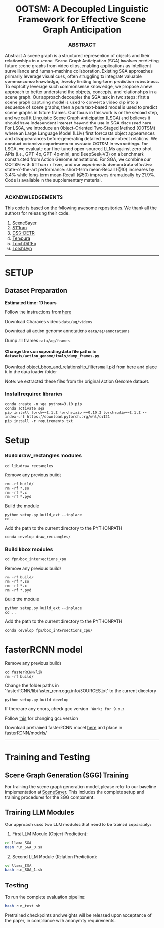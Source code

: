 
<h1 align=center>
  OOTSM: A Decoupled Linguistic Framework for Effective Scene Graph Anticipation
</h1>

<h3 align=center>
  ABSTRACT
</h3>

Abstract A scene graph is a structured represention of objects and their relationships in a scene. Scene Graph Anticipation (SGA) involves predicting future scene graphs from video clips, enabling applications as intelligent surveillance and human-machine collaboration. Existing SGA approaches primarily leverage visual cues, often struggling to integrate valuable commonsense knowledge, thereby limiting long-term prediction robustness. To explicitly leverage such commonsense knowledge, we propose a new approach to better understand the objects, concepts, and relationships in a scene graph. Our approach decouples the SGA task in two steps: first a scene graph capturing model is used to convert a video clip into a sequence of scene graphs, then a pure text-based model is used to predict scene graphs in future frames. Our focus in this work is on the second step, and we call it Linguistic Scene Graph Anticipation (LSGA) and believes it should have independent interest beyond the use in SGA discussed here. For LSGA, we introduce an Object-Oriented Two-Staged Method (OOTSM) where an Large Language Model (LLM) first forecasts object appearances and disappearances before generating detailed human-object relations. We conduct extensive experiments to evaluate OOTSM in two settings. For LSGA, we evaluate our fine-tuned open-sourced LLMs against zero-shot APIs (i.e., GPT-4o, GPT-4o-mini, and DeepSeek-V3) on a benchmark constructed from Action Genome annotations. For SGA, we combine our OOTSM with STTran++ from, and our experiments demonstrate effective state-of-the-art performance: short-term mean-Recall (@10) increases by 3.4% while long-term mean-Recall (@50) improves dramatically by 21.9%. Code is available in the supplementary material.

-------
### ACKNOWLEDGEMENTS

This code is based on the following awesome repositories. 
We thank all the authors for releasing their code. 

1. [SceneSayer](https://github.com/rohithpeddi/SceneSayer)
2. [STTran](https://github.com/yrcong/STTran)
3. [DSG-DETR](https://github.com/Shengyu-Feng/DSG-DETR)
4. [Tempura](https://github.com/sayaknag/unbiasedSGG)
5. [TorchDiffEq](https://github.com/rtqichen/torchdiffeq)
6. [TorchDyn](https://github.com/DiffEqML/torchdyn)


-------
# SETUP

## Dataset Preparation 

**Estimated time: 10 hours**

Follow the instructions from [here](https://github.com/JingweiJ/ActionGenome)

Download Charades videos ```data/ag/videos```

Download all action genome annotations ```data/ag/annotations```

Dump all frames ```data/ag/frames```

#### Change the corresponding data file paths in ```datasets/action_genome/tools/dump_frames.py```


Download object_bbox_and_relationship_filtersmall.pkl from [here](https://drive.google.com/file/d/19BkAwjCw5ByyGyZjFo174Oc3Ud56fkaT/view)
and place it in the data loader folder

Note: we extracted these files from the original Action Genome dataset.

### Install required libraries

```
conda create -n sga python=3.10 pip
conda activate sga
pip install torch==2.1.2 torchvision==0.16.2 torchaudio==2.1.2 --index-url https://download.pytorch.org/whl/cu121
pip install -r requirements.txt
```

# Setup

### Build draw_rectangles modules

```
cd lib/draw_rectangles
```
Remove any previous builds
```
rm -rf build/
rm -rf *.so
rm -rf *.c
rm -rf *.pyd
```
Build the module
```
python setup.py build_ext --inplace
cd ..
```
Add the path to the current directory to the PYTHONPATH

```
conda develop draw_rectangles/
```

### Build bbox modules

```
cd fpn/box_intersections_cpu
```
Remove any previous builds
```
rm -rf build/
rm -rf *.so
rm -rf *.c
rm -rf *.pyd
```
Build the module
```
python setup.py build_ext --inplace
cd ..
```
Add the path to the current directory to the PYTHONPATH

```
conda develop fpn/box_intersections_cpu/
```

# fasterRCNN model

Remove any previous builds

``` 
cd fasterRCNN/lib
rm -rf build/
```

Change the folder paths in 'fasterRCNN/lib/faster_rcnn.egg.info/SOURCES.txt' to the current directory

```
python setup.py build develop
```

If there are any errors, check gcc version ``` Works for 9.x.x```


Follow [this](https://www.youtube.com/watch?v=aai42Qp6L28) for changing gcc version


Download pretrained fasterRCNN model [here](https://utdallas.box.com/s/gj7n57na15cel6y682pdfn7bmnbbwq8g) and place in fasterRCNN/models/

------

# Training and Testing

## Scene Graph Generation (SGG) Training

For training the scene graph generation model, please refer to our baseline implementation at [SceneSayer](https://github.com/rohithpeddi/SceneSayer). This includes the complete setup and training procedures for the SGG component.

## Training LLM Modules

Our approach uses two LLM modules that need to be trained separately:

1. First LLM Module (Object Prediction):
```bash
cd llama_SGA
bash run_SGA_0.sh
```

2. Second LLM Module (Relation Prediction):
```bash
cd llama_SGA
bash run_SGA_1.sh
```

## Testing

To run the complete evaluation pipeline:

```bash
bash run_test.sh
```

Pretrained checkpoints and weights will be released upon acceptance of the paper, in compliance with anonymity requirements.
